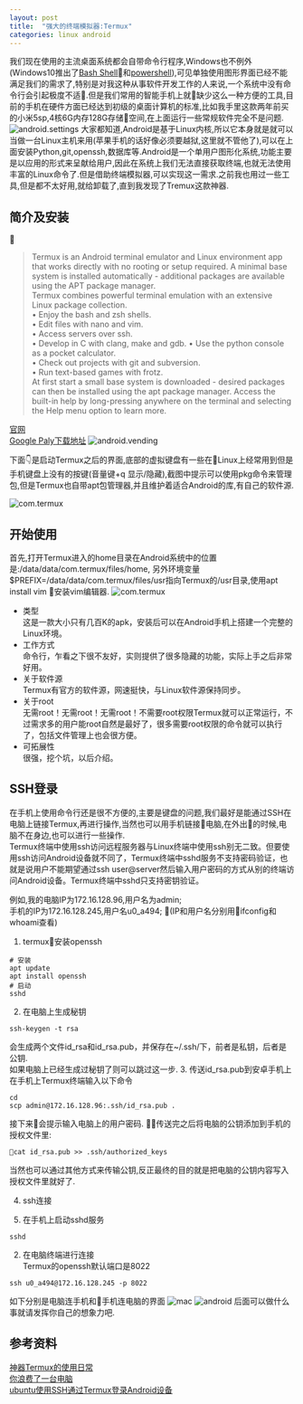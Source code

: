 ```yaml
---
layout: post
title:  "强大的终端模拟器:Termux"
categories: linux android
---
```

我们现在使用的主流桌面系统都会自带命令行程序,Windows也不例外(Windows10推出了[Bash Shell](https://www.laptopmag.com/articles/use-bash-shell-windows-10)和[powershell](https://docs.microsoft.com/en-us/powershell/scripting/powershell-scripting?view=powershell-6)),可见单独使用图形界面已经不能满足我们的需求了,特别是对我这种从事软件开发工作的人来说,一个系统中没有命令行会引起极度不适.但是我们常用的智能手机上就缺少这么一种方便的工具,目前的手机在硬件方面已经达到初级的桌面计算机的标准,比如我手里这款两年前买的小米5sp,4核6G内存128G存储空间,在上面运行一些常规软件完全不是问题.
![android.settings](https://raw.githubusercontent.com/yshhuang/picturesForMarkDown/master/Screenshot_2018-10-29-12-09-21-125_com.android.settings.png)
大家都知道,Android是基于Linux内核,所以它本身就是就可以当做一台Linux主机来用(苹果手机的话好像必须要越狱,这里就不管他了),可以在上面安装Python,git,openssh,数据库等.Android是一个单用户图形化系统,功能主要是以应用的形式来呈献给用户,因此在系统上我们无法直接获取终端,也就无法使用丰富的Linux命令了.但是借助终端模拟器,可以实现这一需求.之前我也用过一些工具,但是都不太好用,就给卸载了,直到我发现了Tremux这款神器.

## 简介及安装

> Termux is an Android terminal emulator and Linux environment app that works directly with no rooting or setup required. A minimal base system is installed automatically - additional packages are available using the APT package manager.  
Termux combines powerful terminal emulation with an extensive Linux package collection.  
    • Enjoy the bash and zsh shells.  
    • Edit files with nano and vim.  
    • Access servers over ssh.  
    • Develop in C with clang, make and gdb.
    • Use the python console as a pocket calculator.  
    • Check out projects with git and subversion.  
    • Run text-based games with frotz.  
At first start a small base system is downloaded - desired packages can then be installed using the apt package manager. Access the built-in help by long-pressing anywhere on the terminal and selecting the Help menu option to learn more.

[官网](https://termux.com/)  
[Google Paly下载地址](https://play.google.com/store/apps/details?id=com.termux)
![android.vending](https://raw.githubusercontent.com/yshhuang/picturesForMarkDown/master/Screenshot_2018-10-29-14-50-16-777_com.android.vending.png)

下面👇是启动Termux之后的界面,底部的虚拟键盘有一些在Linux上经常用到但是手机键盘上没有的按键(音量键+q 显示/隐藏),截图中提示可以使用pkg命令来管理包,但是Termux也自带apt包管理器,并且维护着适合Android的库,有自己的软件源.

![com.termux](https://raw.githubusercontent.com/yshhuang/picturesForMarkDown/master/Screenshot_2018-10-29-14-54-01-066_com.termux.png)

## 开始使用

首先,打开Termux进入的home目录在Android系统中的位置是:/data/data/com.termux/files/home,
另外环境变量$PREFIX=/data/data/com.termux/files/usr指向Termux的/usr目录,使用apt install vim 安装vim编辑器.
![com.termux](https://raw.githubusercontent.com/yshhuang/picturesForMarkDown/master/Screenshot_2018-10-29-15-39-28-372_com.termux.png)
* 类型  
这是一款大小只有几百K的apk，安装后可以在Android手机上搭建一个完整的Linux环境。
* 工作方式  
命令行，乍看之下很不友好，实则提供了很多隐藏的功能，实际上手之后非常好用。
* 关于软件源  
Termux有官方的软件源，网速挺快，与Linux软件源保持同步。
* 关于root  
无需root！无需root！无需root！不需要root权限Termux就可以正常运行，不过需求多的用户能root自然是最好了，很多需要root权限的命令就可以执行了，包括文件管理上也会很方便。
* 可拓展性  
很强，挖个坑，以后介绍。

## SSH登录

在手机上使用命令行还是很不方便的,主要是键盘的问题,我们最好是能通过SSH在电脑上链接Termux,再进行操作,当然也可以用手机链接电脑,在外出的时候,电脑不在身边,也可以进行一些操作.  
Termux终端中使用ssh访问远程服务器与Linux终端中使用ssh别无二致。但要使用ssh访问Android设备就不同了，Termux终端中sshd服务不支持密码验证，也就是说用户不能期望通过ssh user@server然后输入用户密码的方式从别的终端访问Android设备。Termux终端中sshd只支持密钥验证。

例如,我的电脑IP为172.16.128.96,用户名为admin;  
手机的IP为172.16.128.245,用户名u0_a494;
(IP和用户名分别用ifconfig和whoami查看)
1. termux安装openssh
```shell
# 安装
apt update
apt install openssh
# 启动
sshd
```
2. 在电脑上生成秘钥
```shell
ssh-keygen -t rsa
```
会生成两个文件id_rsa和id_rsa.pub，并保存在~/.ssh/下，前者是私钥，后者是公钥.  
如果电脑上已经生成过秘钥了则可以跳过这一步.
3. 传送id_rsa.pub到安卓手机上  
在手机上Termux终端输入以下命令
```
cd
scp admin@172.16.128.96:.ssh/id_rsa.pub .
```
接下来会提示输入电脑上的用户密码.
传送完之后将电脑的公钥添加到手机的授权文件里:
```
cat id_rsa.pub >> .ssh/authorized_keys
```
当然也可以通过其他方式来传输公钥,反正最终的目的就是把电脑的公钥内容写入授权文件里就好了.

4. ssh连接

1. 在手机上启动sshd服务
```
sshd
```

2. 在电脑终端进行连接  
Termux的openssh默认端口是8022
```
ssh u0_a494@172.16.128.245 -p 8022
```
如下分别是电脑连手机和手机连电脑的界面
![mac](https://raw.githubusercontent.com/yshhuang/picturesForMarkDown/master/20181029162807.png)
![android](https://raw.githubusercontent.com/yshhuang/picturesForMarkDown/master/Screenshot_2018-10-29-16-27-34-403_com.termux.png)
后面可以做什么事就请发挥你自己的想象力吧.

## 参考资料

[神器Termux的使用日常](https://www.jianshu.com/p/5c8678cef499)  
[你浪费了一台电脑](https://www.jianshu.com/p/312cc544e275)  
[ubuntu使用SSH通过Termux登录Android设备](ubuntu使用SSH通过Termux登录Android设备)  
